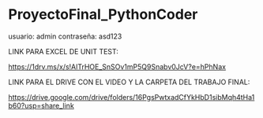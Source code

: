 # ProyectoFinal_PythonCoder

usuario: admin
contraseña: asd123


LINK PARA EXCEL DE UNIT TEST:

https://1drv.ms/x/s!AlTrHOE_SnSOv1mP5Q9Snabv0JcV?e=hPhNax


LINK PARA EL DRIVE CON EL VIDEO Y LA CARPETA DEL TRABAJO FINAL:

https://drive.google.com/drive/folders/16PgsPwtxadCfYkHbD1sibMqh4tHa1b60?usp=share_link
